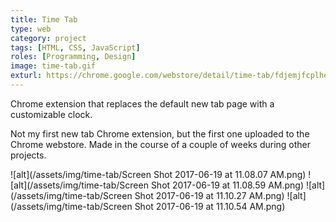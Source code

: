 ```yaml
---
title: Time Tab
type: web
category: project
tags: [HTML, CSS, JavaScript]
roles: [Programming, Design]
image: time-tab.gif
exturl: https://chrome.google.com/webstore/detail/time-tab/fdjemjfcplhejdekgjbdjjobbkipoddd
---
```

Chrome extension that replaces the default new tab page with a customizable clock.

Not my first new tab Chrome extension, but the first one uploaded to the Chrome webstore. Made in the course of a couple of weeks during other projects. 

![alt](/assets/img/time-tab/Screen Shot 2017-06-19 at 11.08.07 AM.png)
![alt](/assets/img/time-tab/Screen Shot 2017-06-19 at 11.08.59 AM.png)
![alt](/assets/img/time-tab/Screen Shot 2017-06-19 at 11.10.27 AM.png)
![alt](/assets/img/time-tab/Screen Shot 2017-06-19 at 11.10.54 AM.png)